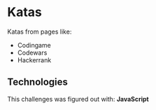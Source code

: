 # Katas

Katas from pages like:
- Codingame
- Codewars
- Hackerrank

## Technologies
This challenges was figured out with:
**JavaScript**
